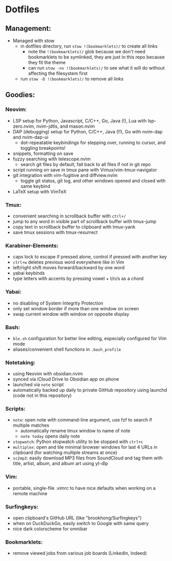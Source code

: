 # Dotfiles

## Management:

- Managed with stow
  - in dotfiles directory, run `stow !(bookmarklets)/` to create all links
    - note the `!(bookmarklets)/` glob because we don't need bookmarklets to be symlinked, they are just in this repo because they fit the theme
    - can run `stow -nv !(bookmarklets)/` to see what it will do without affecting the filesystem first
  - run `stow -D !(bookmarklets)/` to remove all links

## Goodies:

### Neovim:

- LSP setup for Python, Javascript, C/C++, Go, Java (!), Lua with lsp-zero.nvim, nvim-jdtls, and mason.nvim
- DAP (debugging) setup for Python, C/C++, Java (!!), Go with nvim-dap and nvim-dap-ui
  - dot-repeatable keybindings for stepping over, running to cursor, and toggling breakpoints!
- snippets, formatting on save
- fuzzy searching with telescope.nvim
  - search git files by default, fall back to all files if not in git repo
- script running on save in tmux pane with Vimux/vim-tmux-navigator
- git integration with vim-fugitive and diffview.nvim
  - toggle git status, git log, and other windows opened and closed with same keybind
- LaTeX setup with VimTeX

### Tmux:

- convenient searching in scrollback buffer with `ctrl+/`
- jump to any word in visible part of scrollback buffer with tmux-jump
- copy text in scrollback buffer to clipboard with tmux-yank
- save tmux sessions with tmux-resurrect

### Karabiner-Elements:

- caps lock to escape if pressed alone, control if pressed with another key
- `ctrl+w` deletes previous word everywhere like in Vim
- left/right shift moves forward/backward by one word
- yabai keybinds
- type letters with accents by pressing vowel + t/n/s as a chord

### Yabai:

- no disabling of System Integrity Protection
- only set window border if more than one window on screen
- swap current window with window on opposite display

### Bash:

- `ble.sh` configuration for better line editing, especially configured for Vim mode
- aliases/convenient shell functions in `.bash_profile`

### Notetaking:

- using Neovim with obsidian.nvim
- synced via iCloud Drive to Obsidian app on phone
- launched via `note` script
- automatically backed up daily to private GitHub repository using launchd (code not in this repository)

### Scripts:

- `note`: open note with command-line argument, use fzf to search if multiple matches
  - automatically rename tmux window to name of note
  - `note today` opens daily note
- `stopwatch`: Python stopwatch utility to be stopped with `ctrl+c`
- `multiplex`: open and tile minimal browser windows for last 4 URLs in clipboard (for watching multiple streams at once)
- `sc2mp3`: easily download MP3 files from SoundCloud and tag them with title, artist, album, and album art using yt-dlp

### Vim:

- portable, single-file .vimrc to have nice defaults when working on a remote machine

### Surfingkeys:

- open clipboard's GitHub URL (like "brookhong/Surfingkeys")
- when on DuckDuckGo, easily switch to Google with same query
- nice dark colorscheme for omnibar

### Bookmarklets:

- remove viewed jobs from various job boards (LinkedIn, Indeed)
